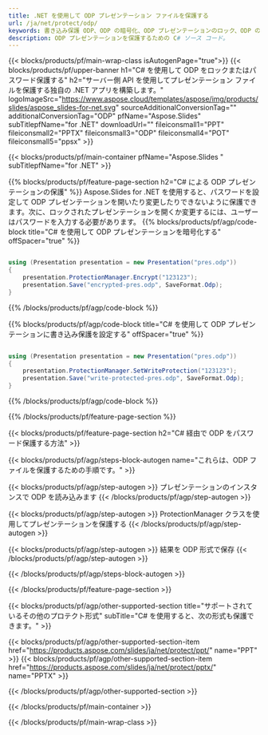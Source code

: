 ```yaml
---
title: .NET を使用して ODP プレゼンテーション ファイルを保護する
url: /ja/net/protect/odp/
keywords: 書き込み保護 ODP、ODP の暗号化、ODP プレゼンテーションのロック、ODP の保護
description: ODP プレゼンテーションを保護するための C# ソース コード。
---
```


{{< blocks/products/pf/main-wrap-class isAutogenPage="true">}}
{{< blocks/products/pf/upper-banner h1="C# を使用して ODP をロックまたはパスワード保護する" h2="サーバー側 API を使用してプレゼンテーション ファイルを保護する独自の .NET アプリを構築します。" logoImageSrc="https://www.aspose.cloud/templates/aspose/img/products/slides/aspose_slides-for-net.svg" sourceAdditionalConversionTag="" additionalConversionTag="ODP" pfName="Aspose.Slides" subTitlepfName="for .NET" downloadUrl="" fileiconsmall1="PPT" fileiconsmall2="PPTX" fileiconsmall3="ODP" fileiconsmall4="POT" fileiconsmall5="ppsx" >}}

{{< blocks/products/pf/main-container pfName="Aspose.Slides " subTitlepfName="for .NET" >}}

{{% blocks/products/pf/feature-page-section  h2="C# による ODP プレゼンテーションの保護" %}}
Aspose.Slides for .NET を使用すると、パスワードを設定して ODP プレゼンテーションを開いたり変更したりできないように保護できます。次に、ロックされたプレゼンテーションを開くか変更するには、ユーザーはパスワードを入力する必要があります。
{{% blocks/products/pf/agp/code-block title="C# を使用して ODP プレゼンテーションを暗号化する" offSpacer="true" %}}

```cs

using (Presentation presentation = new Presentation("pres.odp"))
{
    presentation.ProtectionManager.Encrypt("123123");
    presentation.Save("encrypted-pres.odp", SaveFormat.Odp);
}
```

{{% /blocks/products/pf/agp/code-block %}}

{{% blocks/products/pf/agp/code-block title="C# を使用して ODP プレゼンテーションに書き込み保護を設定する" offSpacer="true" %}}

```cs

using (Presentation presentation = new Presentation("pres.odp"))
{
    presentation.ProtectionManager.SetWriteProtection("123123");
    presentation.Save("write-protected-pres.odp", SaveFormat.Odp);
}
```

{{% /blocks/products/pf/agp/code-block %}}

{{% /blocks/products/pf/feature-page-section %}}

{{< blocks/products/pf/feature-page-section  h2="C# 経由で ODP をパスワード保護する方法" >}}

{{< blocks/products/pf/agp/steps-block-autogen name="これらは、ODP ファイルを保護するための手順です。" >}}

{{< blocks/products/pf/agp/step-autogen >}}
プレゼンテーションのインスタンスで ODP を読み込みます
{{< /blocks/products/pf/agp/step-autogen >}}

{{< blocks/products/pf/agp/step-autogen >}}
ProtectionManager クラスを使用してプレゼンテーションを保護する
{{< /blocks/products/pf/agp/step-autogen >}}

{{< blocks/products/pf/agp/step-autogen >}}
結果を ODP 形式で保存
{{< /blocks/products/pf/agp/step-autogen >}}

{{< /blocks/products/pf/agp/steps-block-autogen >}}

{{< /blocks/products/pf/feature-page-section >}}

{{< blocks/products/pf/agp/other-supported-section title="サポートされているその他のプロテクト形式" subTitle="C# を使用すると、次の形式も保護できます。" >}}

{{< blocks/products/pf/agp/other-supported-section-item href="https://products.aspose.com/slides/ja/net/protect/ppt/" name="PPT" >}}
{{< blocks/products/pf/agp/other-supported-section-item href="https://products.aspose.com/slides/ja/net/protect/pptx/" name="PPTX" >}}


{{< /blocks/products/pf/agp/other-supported-section >}}

{{< /blocks/products/pf/main-container >}}
    
{{< /blocks/products/pf/main-wrap-class >}}
